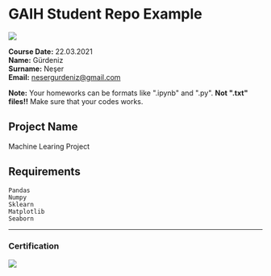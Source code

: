 # GAIH Student Repo Example
![](img/newlogo.png)

**Course Date:** 22.03.2021  
**Name:** Gürdeniz  
**Surname:** Neşer  
**Email:** nesergurdeniz@gmail.com  

**Note:** Your homeworks can be formats like ".ipynb" and ".py". **Not ".txt" files!!** Make sure that your codes works.  

## Project Name
Machine Learing Project

## Requirements
```
Pandas
Numpy
Sklearn
Matplotlib
Seaborn
```
---

### Certification
![](img/TopLearnerCertificate.png)

